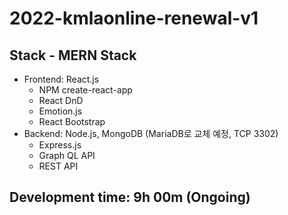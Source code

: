 # 2022-kmlaonline-renewal-v1

## Stack - MERN Stack
+ Frontend: React.js
  * NPM create-react-app
  * React DnD
  * Emotion.js
  * React Bootstrap
+ Backend: Node.js, MongoDB (MariaDB로 교체 예정, TCP 3302)
  * Express.js
  * Graph QL API
  * REST API

## Development time: 9h 00m (Ongoing)
